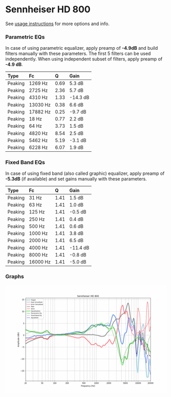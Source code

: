 # Sennheiser HD 800
See [usage instructions](https://github.com/jaakkopasanen/AutoEq#usage) for more options and info.

### Parametric EQs
In case of using parametric equalizer, apply preamp of **-4.9dB** and build filters manually
with these parameters. The first 5 filters can be used independently.
When using independent subset of filters, apply preamp of **-4.9 dB**.

| Type    | Fc       |    Q | Gain     |
|:--------|:---------|:-----|:---------|
| Peaking | 1269 Hz  | 0.69 | 5.3 dB   |
| Peaking | 2725 Hz  | 2.36 | 5.7 dB   |
| Peaking | 4310 Hz  | 1.33 | -14.3 dB |
| Peaking | 13030 Hz | 0.38 | 6.6 dB   |
| Peaking | 17882 Hz | 0.25 | -9.7 dB  |
| Peaking | 18 Hz    | 0.77 | 2.2 dB   |
| Peaking | 64 Hz    | 3.73 | 1.5 dB   |
| Peaking | 4820 Hz  | 8.54 | 2.5 dB   |
| Peaking | 5462 Hz  | 5.19 | -3.1 dB  |
| Peaking | 6228 Hz  | 6.07 | 1.9 dB   |

### Fixed Band EQs
In case of using fixed band (also called graphic) equalizer, apply preamp of **-5.3dB**
(if available) and set gains manually with these parameters.

| Type    | Fc       |    Q | Gain     |
|:--------|:---------|:-----|:---------|
| Peaking | 31 Hz    | 1.41 | 1.5 dB   |
| Peaking | 63 Hz    | 1.41 | 1.0 dB   |
| Peaking | 125 Hz   | 1.41 | -0.5 dB  |
| Peaking | 250 Hz   | 1.41 | 0.4 dB   |
| Peaking | 500 Hz   | 1.41 | 0.6 dB   |
| Peaking | 1000 Hz  | 1.41 | 3.8 dB   |
| Peaking | 2000 Hz  | 1.41 | 6.5 dB   |
| Peaking | 4000 Hz  | 1.41 | -11.4 dB |
| Peaking | 8000 Hz  | 1.41 | -0.8 dB  |
| Peaking | 16000 Hz | 1.41 | -5.0 dB  |

### Graphs
![](./Sennheiser%20HD%20800.png)